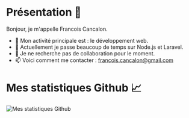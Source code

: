 # Présentation :wave:

Bonjour, je m'appelle Francois Cancalon.  
- 👀 Mon activité principale est : le développement web.
- 🌱 Actuellement je passe beaucoup de temps sur Node.js et Laravel.
- 💞️ Je ne recherche pas de collaboration pour le moment.
- 📫 Voici comment me contacter : francois.cancalon@gmail.com

# Mes statistiques Github :chart_with_upwards_trend:
![Mes statistiques Github](https://metrics.lecoq.io/FrancoisCAN?template=classic&base.header=0&followup=1&languages=1&languages.colors=github&languages.threshold=0%25&config.timezone=Europe%2FParis)

